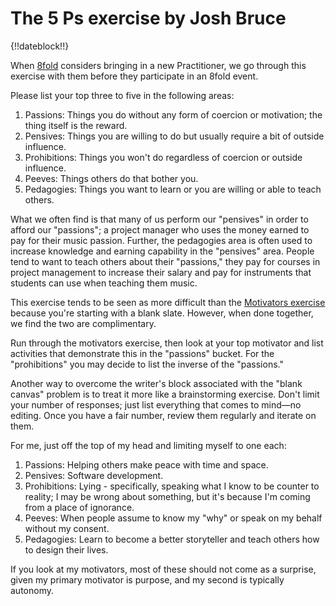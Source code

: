 # The 5 Ps exercise by Josh Bruce

{!!dateblock!!}

When [8fold](https://8fold.pro) considers bringing in a new Practitioner, we go through this exercise with them before they participate in an 8fold event.

Please list your top three to five in the following areas:

1. Passions: Things you do without any form of coercion or motivation; the thing itself is the reward.
2. Pensives: Things you are willing to do but usually require a bit of outside influence.
3. Prohibitions: Things you won't do regardless of coercion or outside influence.
4. Peeves: Things others do that bother you.
5. Pedagogies: Things you want to learn or you are willing or able to teach others.

What we often find is that many of us perform our "pensives" in order to afford our "passions"; a project manager who uses the money earned to pay for their music passion. Further, the pedagogies area is often used to increase knowledge and earning capability in the "pensives" area. People tend to want to teach others about their "passions," they pay for courses in project management to increase their salary and pay for instruments that students can use when teaching them music.

This exercise tends to be seen as more difficult than the [Motivators exercise](/essays-and-editorials/motivators/) because you're starting with a blank slate. However, when done together, we find the two are complimentary.

Run through the motivators exercise, then look at your top motivator and list activities that demonstrate this in the "passions" bucket. For the "prohibitions" you may decide to list the inverse of the "passions."

Another way to overcome the writer's block associated with the "blank canvas" problem is to treat it more like a brainstorming exercise. Don't limit your number of responses; just list everything that comes to mind—no editing. Once you have a fair number, review them regularly and iterate on them.

For me, just off the top of my head and limiting myself to one each:

1. Passions: Helping others make peace with time and space.
2. Pensives: Software development.
3. Prohibitions: Lying - specifically, speaking what I know to be counter to reality; I may be wrong about something, but it's because I'm coming from a place of ignorance.
4. Peeves: When people assume to know my "why" or speak on my behalf without my consent.
5. Pedagogies: Learn to become a better storyteller and teach others how to design their lives.

If you look at my motivators, most of these should not come as a surprise, given my primary motivator is purpose, and my second is typically autonomy.
